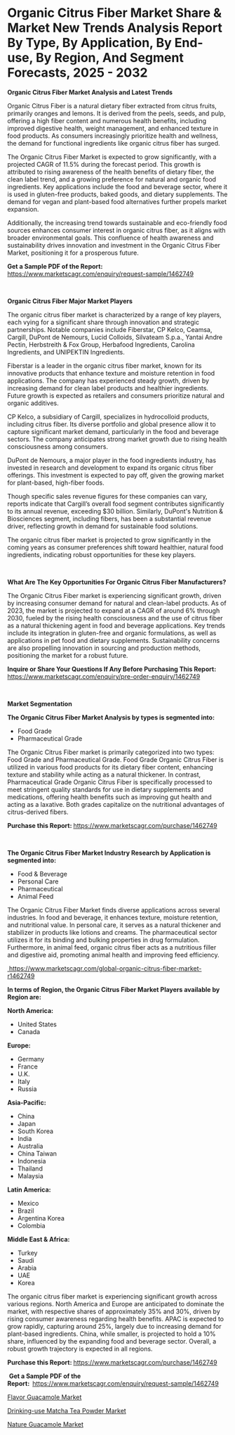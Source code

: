 <p><h1>Organic Citrus Fiber Market Share & Market New Trends Analysis Report By Type, By Application, By End-use, By Region, And Segment Forecasts, 2025 - 2032</h1></p><p><strong>Organic Citrus Fiber Market Analysis and Latest Trends</strong></p>
<p><p>Organic Citrus Fiber is a natural dietary fiber extracted from citrus fruits, primarily oranges and lemons. It is derived from the peels, seeds, and pulp, offering a high fiber content and numerous health benefits, including improved digestive health, weight management, and enhanced texture in food products. As consumers increasingly prioritize health and wellness, the demand for functional ingredients like organic citrus fiber has surged.</p><p>The Organic Citrus Fiber Market is expected to grow significantly, with a projected CAGR of 11.5% during the forecast period. This growth is attributed to rising awareness of the health benefits of dietary fiber, the clean label trend, and a growing preference for natural and organic food ingredients. Key applications include the food and beverage sector, where it is used in gluten-free products, baked goods, and dietary supplements. The demand for vegan and plant-based food alternatives further propels market expansion. </p><p>Additionally, the increasing trend towards sustainable and eco-friendly food sources enhances consumer interest in organic citrus fiber, as it aligns with broader environmental goals. This confluence of health awareness and sustainability drives innovation and investment in the Organic Citrus Fiber Market, positioning it for a prosperous future.</p></p>
<p><strong>Get a Sample PDF of the Report:&nbsp;</strong> <a href="https://www.marketscagr.com/enquiry/request-sample/1462749?utm_campaign=2114&utm_medium=2&utm_source=Github&utm_content=ia&utm_term=07042025&utm_id=organic-citrus-fiber">https://www.marketscagr.com/enquiry/request-sample/1462749</a></p>
<p>&nbsp;</p>
<p><strong>Organic Citrus Fiber Major Market Players</strong></p>
<p><p>The organic citrus fiber market is characterized by a range of key players, each vying for a significant share through innovation and strategic partnerships. Notable companies include Fiberstar, CP Kelco, Ceamsa, Cargill, DuPont de Nemours, Lucid Colloids, Silvateam S.p.a., Yantai Andre Pectin, Herbstreith & Fox Group, Herbafood Ingredients, Carolina Ingredients, and UNIPEKTIN Ingredients.</p><p>Fiberstar is a leader in the organic citrus fiber market, known for its innovative products that enhance texture and moisture retention in food applications. The company has experienced steady growth, driven by increasing demand for clean label products and healthier ingredients. Future growth is expected as retailers and consumers prioritize natural and organic additives.</p><p>CP Kelco, a subsidiary of Cargill, specializes in hydrocolloid products, including citrus fiber. Its diverse portfolio and global presence allow it to capture significant market demand, particularly in the food and beverage sectors. The company anticipates strong market growth due to rising health consciousness among consumers.</p><p>DuPont de Nemours, a major player in the food ingredients industry, has invested in research and development to expand its organic citrus fiber offerings. This investment is expected to pay off, given the growing market for plant-based, high-fiber foods.</p><p>Though specific sales revenue figures for these companies can vary, reports indicate that Cargill’s overall food segment contributes significantly to its annual revenue, exceeding $30 billion. Similarly, DuPont's Nutrition & Biosciences segment, including fibers, has been a substantial revenue driver, reflecting growth in demand for sustainable food solutions.</p><p>The organic citrus fiber market is projected to grow significantly in the coming years as consumer preferences shift toward healthier, natural food ingredients, indicating robust opportunities for these key players.</p></p>
<p>&nbsp;</p>
<p><strong>What Are The Key Opportunities For Organic Citrus Fiber Manufacturers?</strong></p>
<p><p>The Organic Citrus Fiber market is experiencing significant growth, driven by increasing consumer demand for natural and clean-label products. As of 2023, the market is projected to expand at a CAGR of around 6% through 2030, fueled by the rising health consciousness and the use of citrus fiber as a natural thickening agent in food and beverage applications. Key trends include its integration in gluten-free and organic formulations, as well as applications in pet food and dietary supplements. Sustainability concerns are also propelling innovation in sourcing and production methods, positioning the market for a robust future.</p></p>
<p><strong>Inquire or Share Your Questions If Any Before Purchasing This Report:</strong> <a href="https://www.marketscagr.com/enquiry/pre-order-enquiry/1462749?utm_campaign=2114&utm_medium=2&utm_source=Github&utm_content=ia&utm_term=07042025&utm_id=organic-citrus-fiber">https://www.marketscagr.com/enquiry/pre-order-enquiry/1462749</a></p>
<p>&nbsp;</p>
<p><strong>Market Segmentation</strong></p>
<p><strong>The Organic Citrus Fiber Market Analysis by types is segmented into:</strong></p>
<p><ul><li>Food Grade</li><li>Pharmaceutical Grade</li></ul></p>
<p><p>The Organic Citrus Fiber market is primarily categorized into two types: Food Grade and Pharmaceutical Grade. Food Grade Organic Citrus Fiber is utilized in various food products for its dietary fiber content, enhancing texture and stability while acting as a natural thickener. In contrast, Pharmaceutical Grade Organic Citrus Fiber is specifically processed to meet stringent quality standards for use in dietary supplements and medications, offering health benefits such as improving gut health and acting as a laxative. Both grades capitalize on the nutritional advantages of citrus-derived fibers.</p></p>
<p><strong>Purchase this Report:&nbsp;</strong><a href="https://www.marketscagr.com/purchase/1462749?utm_campaign=2114&utm_medium=2&utm_source=Github&utm_content=ia&utm_term=07042025&utm_id=organic-citrus-fiber">https://www.marketscagr.com/purchase/1462749</a></p>
<p>&nbsp;</p>
<p><strong>The Organic Citrus Fiber Market Industry Research by Application is segmented into:</strong></p>
<p><ul><li>Food & Beverage</li><li>Personal Care</li><li>Pharmaceutical</li><li>Animal Feed</li></ul></p>
<p><p>The Organic Citrus Fiber Market finds diverse applications across several industries. In food and beverage, it enhances texture, moisture retention, and nutritional value. In personal care, it serves as a natural thickener and stabilizer in products like lotions and creams. The pharmaceutical sector utilizes it for its binding and bulking properties in drug formulation. Furthermore, in animal feed, organic citrus fiber acts as a nutritious filler and digestive aid, promoting animal health and improving feed efficiency.</p></p>
<p><a href="https://www.marketscagr.com/global-organic-citrus-fiber-market-r1462749?utm_campaign=2114&utm_medium=2&utm_source=Github&utm_content=ia&utm_term=07042025&utm_id=organic-citrus-fiber">&nbsp;https://www.marketscagr.com/global-organic-citrus-fiber-market-r1462749</a></p>
<p><strong>In terms of Region, the Organic Citrus Fiber Market Players available by Region are:</strong></p>
<p>
    <p> <strong> North America: </strong>
        <ul>
            <li>United States</li>
            <li>Canada</li>
        </ul>
        </p> 
    <p> <strong> Europe: </strong>
        <ul>
            <li>Germany</li>
            <li>France</li>
            <li>U.K.</li>
            <li>Italy</li>
            <li>Russia</li>
        </ul>
        </p> 
    <p> <strong> Asia-Pacific: </strong>
        <ul>
            <li>China</li>
            <li>Japan</li>
            <li>South Korea</li>
            <li>India</li>
            <li>Australia</li>
            <li>China Taiwan</li>
            <li>Indonesia</li>
            <li>Thailand</li>
            <li>Malaysia</li>
        </ul>
        </p> 
    <p> <strong> Latin America: </strong>
        <ul>
            <li>Mexico</li>
            <li>Brazil</li>
            <li>Argentina Korea</li>
            <li>Colombia</li>
        </ul>
        </p> 
    <p> <strong> Middle East & Africa: </strong>
        <ul>
            <li>Turkey</li>
            <li>Saudi</li>
            <li>Arabia</li>
            <li>UAE</li>
            <li>Korea</li>
        </ul>
    </p>
    </p>
<p><p>The organic citrus fiber market is experiencing significant growth across various regions. North America and Europe are anticipated to dominate the market, with respective shares of approximately 35% and 30%, driven by rising consumer awareness regarding health benefits. APAC is expected to grow rapidly, capturing around 25%, largely due to increasing demand for plant-based ingredients. China, while smaller, is projected to hold a 10% share, influenced by the expanding food and beverage sector. Overall, a robust growth trajectory is expected in all regions.</p></p>
<p><strong>Purchase this Report: </strong><a href="https://www.marketscagr.com/purchase/1462749?utm_campaign=2114&utm_medium=2&utm_source=Github&utm_content=ia&utm_term=07042025&utm_id=organic-citrus-fiber">https://www.marketscagr.com/purchase/1462749</a></p>
<p>&nbsp;<strong>Get a Sample PDF of the Report:&nbsp;&nbsp;</strong><a href="https://www.marketscagr.com/enquiry/request-sample/1462749?utm_campaign=2114&utm_medium=2&utm_source=Github&utm_content=ia&utm_term=07042025&utm_id=organic-citrus-fiber">https://www.marketscagr.com/enquiry/request-sample/1462749</a></p>
<p><strong></strong></p>
<p><p><a href="https://github.com/pizolina/Market-Research-Report-List-7/blob/main/flavor-guacamole-market.md?utm_campaign=2114&utm_medium=2&utm_source=Github&utm_content=ia&utm_term=07042025&utm_id=organic-citrus-fiber">Flavor Guacamole Market</a></p><p><a href="https://github.com/tamvrosiya/Market-Research-Report-List-6/blob/main/drinking-use-matcha-tea-powder-market.md?utm_campaign=2114&utm_medium=2&utm_source=Github&utm_content=ia&utm_term=07042025&utm_id=organic-citrus-fiber">Drinking-use Matcha Tea Powder Market</a></p><p><a href="https://github.com/sionepeppess/Market-Research-Report-List-1/blob/main/nature-guacamole-market.md?utm_campaign=2114&utm_medium=2&utm_source=Github&utm_content=ia&utm_term=07042025&utm_id=organic-citrus-fiber">Nature Guacamole Market</a></p></p>